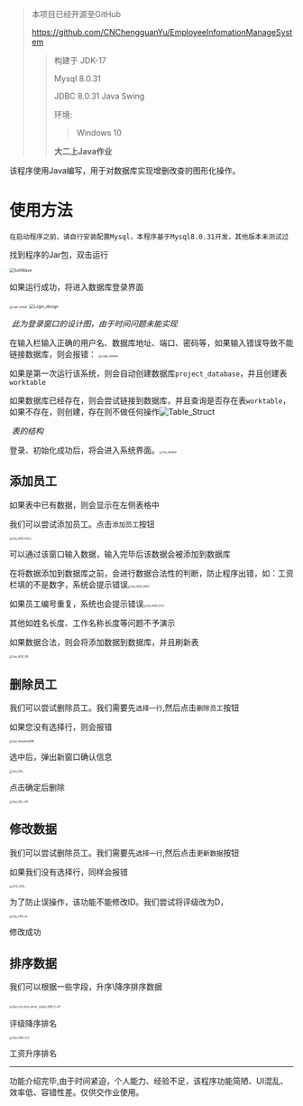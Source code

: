 > 本项目已经开源至GitHub
>
> https://github.com/CNChengguanYu/EmployeeInfomationManageSystem
>
> >构建于
> >JDK-17 
> >
> >Mysql 8.0.31
> >
> >JDBC 8.0.31
> >Java Swing
> >
> >环境:
> >
> >> Windows 10 
> >
> >**大二上Java作业**          

该程序使用Java编写，用于对数据库实现增删改查的图形化操作。

# 使用方法

`在启动程序之前，请自行安装配置Mysql，本程序基于Mysql8.0.31开发，其他版本未测试过`

找到程序的Jar包，双击运行

<img src=".\DocImg\SoftWave.png" alt="SoftWave" style="zoom:50%;" />

如果运行成功，将进入数据库登录界面

<img src=".\DocImg\Login_default.png" alt="Login_default" style="zoom:30%;" />



<img src=".\DocImg\Login_design.png" alt="Login_design" style="zoom:50%;" />

​											*此为登录窗口的设计图，由于时间问题未能实现*

在输入栏输入正确的用户名、数据库地址、端口、密码等，如果输入错误导致不能链接数据库，则会报错：									<img src=".\DocImg\Login_Err.png" alt="Login_default" style="zoom: 33%;" />

如果是第一次运行该系统，则会自动创建数据库`project_database`，并且创建表`worktable`

如果数据库已经存在，则会尝试链接到数据库，并且查询是否存在表`worktable`，如果不存在，则创建，存在则不做任何操作![Table_Struct](.\DocImg\Table_Struct.png)

​																		*表的结构*

登录、初始化成功后，将会进入系统界面。<img src=".\DocImg\Sys_default.png" alt="Sys_default" style="zoom: 33%;" />

## 添加员工

如果表中已有数据，则会显示在左侧表格中

我们可以尝试添加员工。点击`添加员工`按钮

<img src=".\DocImg\Sys_ADD_NULL.png" alt="Sys_ADD_NULL" style="zoom:33%;" />

可以通过该窗口输入数据，输入完毕后该数据会被添加到数据库

在将数据添加到数据库之前，会进行数据合法性的判断，防止程序出错，如：工资栏填的不是数字，系统会提示错误<img src=".\DocImg\Sys_ADD_ERR1.png" alt="Sys_ADD_ERR1" style="zoom:33%;" />

如果员工编号重复，系统也会提示错误<img src=".\DocImg\Sys_ADD_Err2.png" alt="Sys_ADD_Err2" style="zoom:33%;" />

其他如姓名长度、工作名称长度等问题不予演示

如果数据合法，则会将添加数据到数据库，并且刷新表

<img src=".\DocImg\Sys_ADD_OK.png" alt="Sys_ADD_OK" style="zoom:33%;" />

## 删除员工

我们可以尝试删除员工。我们需要先`选择一行`,然后点击`删除员工`按钮

如果您没有选择行，则会报错

<img src=".\DocImg\Sys_NoselectERR.png" alt="Sys_NoselectERR" style="zoom:33%;" />

选中后，弹出新窗口确认信息

<img src=".\DocImg\Sys_DEL_.png" alt="Sys_DEL_" style="zoom:33%;" />

点击确定后删除

<img src=".\DocImg\Sys_DEL_OK.png" alt="Sys_DEL_OK" style="zoom:33%;" />



## 修改数据

我们可以尝试删除员工。我们需要先`选择一行`,然后点击`更新数据`按钮

如果我们没有选择行，同样会报错

<img src=".\DocImg\SYS_UPD_.png" alt="SYS_UPD_" style="zoom:33%;" />

为了防止误操作，该功能不能修改ID。我们尝试将评级改为D，

<img src=".\DocImg\Sys_UPD_ok.png" alt="Sys_UPD_ok" style="zoom:33%;" />

修改成功

## 排序数据

我们可以根据一些字段，升序\降序排序数据

<img src=".\DocImg\Sys_ord_cbox_word.png" alt="Sys_ord_cbox_word" style="zoom:33%;" />

<img src=".\DocImg\Sys_ORD_E_UP.png" alt="Sys_ORD_E_UP" style="zoom:33%;" />

评级降序排名

<img src=".\DocImg\Sys_ORD_S_D.png" alt="Sys_ORD_S_D" style="zoom:33%;" />

工资升序排名



----



功能介绍完毕,由于时间紧迫，个人能力、经验不足，该程序功能简陋、UI混乱、效率低、容错性差。仅供交作业使用。
